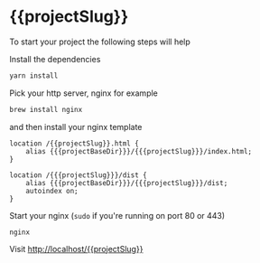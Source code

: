 # {{projectSlug}}

To start your project the following steps will help

Install the dependencies
```bash
yarn install
```

Pick your http server, nginx for example
```bash
brew install nginx
```

and then install your nginx template
```
location /{{projectSlug}}.html {
    alias {{{projectBaseDir}}}/{{{projectSlug}}}/index.html;
}

location /{{{projectSlug}}}/dist {
    alias {{{projectBaseDir}}}/{{{projectSlug}}}/dist;
    autoindex on;
}
```

Start your nginx (`sudo` if you're running on port 80 or 443)
```
nginx
```

Visit [http://localhost/{{projectSlug}}](http://localhost/{{projectSlug}})
